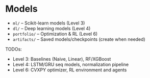 # Models

- `ml/` – Scikit-learn models (Level 3)
- `dl/` – Deep learning models (Level 4)
- `portfolio/` – Optimization & RL (Level 6)
- `artifacts/` – Saved models/checkpoints (create when needed)

TODOs:
- Level 3: Baselines (Naive, Linear), RF/XGBoost
- Level 4: LSTM/GRU seq models, normalization pipeline
- Level 6: CVXPY optimizer, RL environment and agents
